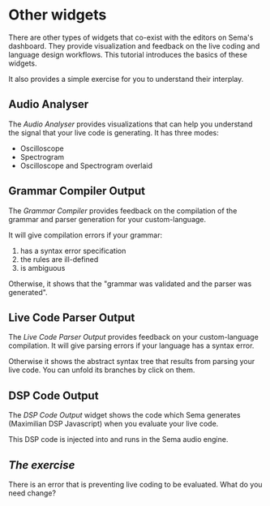 # Other widgets

There are other types of widgets that co-exist with the editors on Sema's dashboard. They provide visualization and feedback on the live coding and language design workflows. This tutorial introduces the basics of these widgets.

It also provides a simple exercise for you to understand their interplay. 

## Audio Analyser

The *Audio Analyser* provides visualizations that can help you understand the signal that your live code is generating. It has three modes: 
* Oscilloscope
* Spectrogram
* Oscilloscope and Spectrogram overlaid

## Grammar Compiler Output

The *Grammar Compiler* provides feedback on the compilation of the grammar and parser generation for your custom-language. 

It will give compilation errors if your grammar: 
 
1. has a syntax error specification
2. the rules are ill-defined
3. is ambiguous

Otherwise, it shows that the "grammar was validated and the parser was generated".

## Live Code Parser Output

The *Live Code Parser Output* provides feedback on your custom-language compilation. It will give parsing errors if your language has a syntax error. 

Otherwise it shows the abstract syntax tree that results from parsing your live code. You can unfold its branches by click on them.

## DSP Code Output 

The *DSP Code Output* widget shows the code which Sema generates (Maximilian DSP Javascript) when you evaluate your live code. 

This DSP code is injected into and runs in the Sema audio engine.  

## *The exercise* 

There is an error that is preventing live coding to be evaluated. What do you need change?

<!-- the Maximilian DSP -->

<!-- ## Post-It Window -->

<!-- The *Post-It* widget  -->

<!-- ## Store Inspector

The *Store Inspector* widget  -->